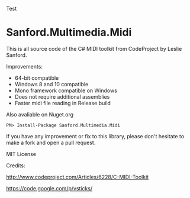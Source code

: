 Test

Sanford.Multimedia.Midi
=======================

This is all source code of the C# MIDI toolkit from CodeProject by Leslie Sanford.

Improvements:
- 64-bit compatible
- Windows 8 and 10 compatible
- Mono framework compatible on Windows
- Does not require additional assemblies
- Faster midi file reading in Release build

Also avaliable on Nuget.org

    PM> Install-Package Sanford.Multimedia.Midi

If you have any improvement or fix to this library, please don't hesitate to make a fork and open a pull request.

MIT License

Credits:

http://www.codeproject.com/Articles/6228/C-MIDI-Toolkit

https://code.google.com/p/vsticks/
